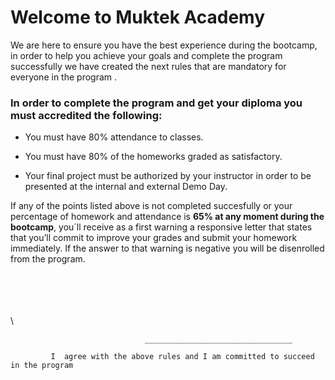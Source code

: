 # Welcome to Muktek Academy

We are here to ensure you have the best experience during the bootcamp, in order to help you achieve your goals and complete the program successfully we have created the next rules that are mandatory for everyone in the program .

### In order to complete the program and get your diploma you must accredited the following:

- You must have 80% attendance to classes.

- You must have 80% of the homeworks graded as satisfactory.

- Your final project must be authorized by your instructor in order to be presented at the internal and external Demo Day.

If any of the points listed above is not completed succesfully or your percentage of homework and attendance is **65% at any moment during the bootcamp**, you´ll receive as a first warning a responsive letter that states that you’ll commit to improve your grades and submit your homework immediately. If the answer to that warning is negative you will be disenrolled from the program.

\
\
\
\
\

                                  _________________________________

             I  agree with the above rules and I am committed to succeed in the program
